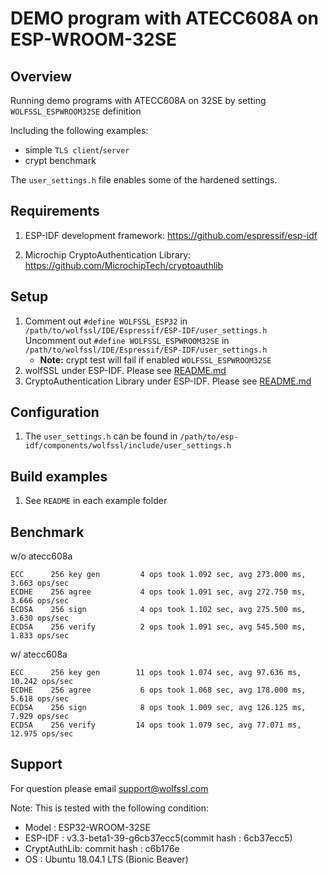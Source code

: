 # DEMO program with ATECC608A on ESP-WROOM-32SE
## Overview
 Running demo programs with ATECC608A on 32SE by setting `WOLFSSL_ESPWROOM32SE` definition

Including the following examples:

* simple `TLS client`/`server`
* crypt benchmark

 The `user_settings.h` file enables some of the hardened settings.

## Requirements
1. ESP-IDF development framework: https://github.com/espressif/esp-idf

2. Microchip CryptoAuthentication Library: https://github.com/MicrochipTech/cryptoauthlib

## Setup
1. Comment out `#define WOLFSSL_ESP32` in `/path/to/wolfssl/IDE/Espressif/ESP-IDF/user_settings.h`\
   Uncomment out `#define WOLFSSL_ESPWROOM32SE` in `/path/to/wolfssl/IDE/Espressif/ESP-IDF/user_settings.h`
    * **Note:** crypt test will fail if enabled `WOLFSSL_ESPWROOM32SE`
3. wolfSSL under ESP-IDF. Please see [README.md](https://github.com/wolfSSL/wolfssl/blob/master/IDE/Espressif/ESP-IDF/README.md)
4. CryptoAuthentication Library under ESP-IDF. Please see [README.md](https://github.com/miyazakh/cryptoauthlib_esp_idf/blob/master/README.md)

## Configuration
1. The `user_settings.h` can be found in `/path/to/esp-idf/components/wolfssl/include/user_settings.h`

## Build examples
1. See `README` in each example folder

## Benchmark
w/o atecc608a
```
ECC      256 key gen         4 ops took 1.092 sec, avg 273.000 ms, 3.663 ops/sec
ECDHE    256 agree           4 ops took 1.091 sec, avg 272.750 ms, 3.666 ops/sec
ECDSA    256 sign            4 ops took 1.102 sec, avg 275.500 ms, 3.630 ops/sec
ECDSA    256 verify          2 ops took 1.091 sec, avg 545.500 ms, 1.833 ops/sec
```
w/ atecc608a
```
ECC      256 key gen        11 ops took 1.074 sec, avg 97.636 ms, 10.242 ops/sec
ECDHE    256 agree           6 ops took 1.068 sec, avg 178.000 ms, 5.618 ops/sec
ECDSA    256 sign            8 ops took 1.009 sec, avg 126.125 ms, 7.929 ops/sec
ECDSA    256 verify         14 ops took 1.079 sec, avg 77.071 ms, 12.975 ops/sec
```

## Support
For question please email [support@wolfssl.com](mailto:support@wolfssl.com)

Note: This is tested with the following condition:

- Model    : ESP32-WROOM-32SE
- ESP-IDF  : v3.3-beta1-39-g6cb37ecc5(commit hash : 6cb37ecc5)
- CryptAuthLib: commit hash : c6b176e
- OS       : Ubuntu 18.04.1 LTS (Bionic Beaver)
